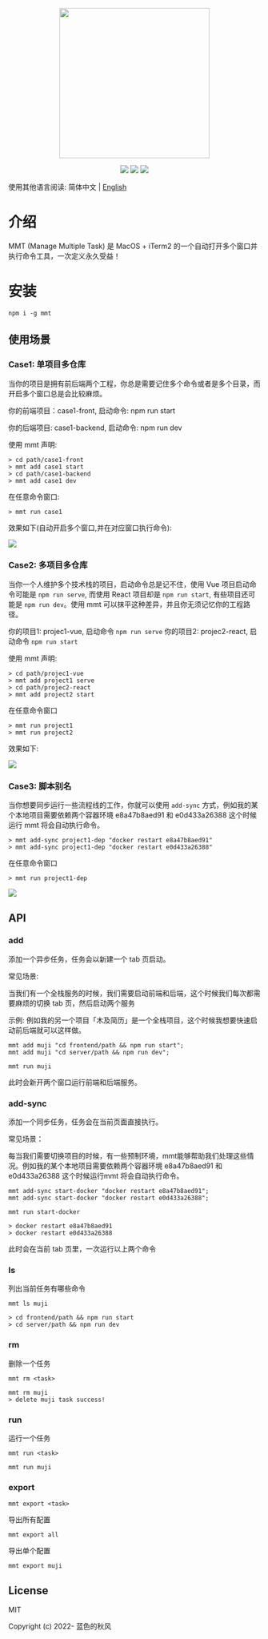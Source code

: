 
<p align="center">
  <img src="./source/mmt-logo.png" width="300" />
</p>

<p align="center">
    <a href="https://npmcharts.com/compare/mmt?minimal=true" rel="nofollow"><img src="https://img.shields.io/npm/dm/mmt.svg" style="max-width:100%;"></a>
    <a href="https://www.npmjs.com/package/mmt" rel="nofollow"><img src="https://img.shields.io/npm/v/mmt.svg" style="max-width:100%;"></a>
    <a href="https://www.npmjs.com/package/mmt" rel="nofollow"><img src="https://img.shields.io/npm/l/mmt.svg?style=flat" style="max-width:100%;"></a>
</p>

使用其他语言阅读: 简体中文 | [English](./README_en.md)

# 介绍

MMT (Manage Multiple Task) 是 MacOS + iTerm2 的一个自动打开多个窗口并执行命令工具，一次定义永久受益！


# 安装
```
npm i -g mmt
```
## 使用场景

### Case1: 单项目多仓库

当你的项目是拥有前后端两个工程，你总是需要记住多个命令或者是多个目录，而开启多个窗口总是会比较麻烦。

你的前端项目：case1-front, 启动命令: npm run start

你的后端项目: case1-backend, 启动命令: npm run dev

使用 mmt 声明:
```
> cd path/case1-front
> mmt add case1 start
> cd path/case1-backend
> mmt add case1 dev
```

在任意命令窗口:
```
> mmt run case1
```

效果如下(自动开启多个窗口,并在对应窗口执行命令):

![](./source/case1.gif)

### Case2: 多项目多仓库

当你一个人维护多个技术栈的项目，启动命令总是记不住，使用 Vue 项目启动命令可能是 `npm run serve`, 而使用 React 项目却是 `npm run start`, 有些项目还可能是 `npm run dev`。使用 mmt 可以抹平这种差异，并且你无须记忆你的工程路径。

你的项目1: projec1-vue, 启动命令 `npm run serve`
你的项目2: projec2-react, 启动命令 `npm run start`


使用 mmt 声明:
```
> cd path/projec1-vue
> mmt add project1 serve
> cd path/projec2-react
> mmt add project2 start
```

在任意命令窗口
```
> mmt run project1
> mmt run project2
```

效果如下:

![](./source/case2.gif)

### Case3: 脚本别名

当你想要同步运行一些流程线的工作，你就可以使用 `add-sync` 方式，例如我的某个本地项目需要依赖两个容器环境 e8a47b8aed91 和 e0d433a26388 这个时候运行 mmt 将会自动执行命令。


```
> mmt add-sync project1-dep "docker restart e8a47b8aed91"
> mmt add-sync project1-dep "docker restart e0d433a26388"
```

在任意命令窗口
```
> mmt run project1-dep
```

![](./source/case3.gif)

## API

### add

添加一个异步任务，任务会以新建一个 tab 页启动。

常见场景:

当我们有一个全栈服务的时候，我们需要启动前端和后端，这个时候我们每次都需要麻烦的切换 tab 页，然后启动两个服务

示例:
例如我的另一个项目「木及简历」是一个全栈项目，这个时候我想要快速启动前后端就可以这样做。
```
mmt add muji "cd frontend/path && npm run start";
mmt add muji "cd server/path && npm run dev";

mmt run muji
```
此时会新开两个窗口运行前端和后端服务。

### add-sync

添加一个同步任务，任务会在当前页面直接执行。

常见场景：

每当我们需要切换项目的时候，有一些预制环境，mmt能够帮助我们处理这些情况。例如我的某个本地项目需要依赖两个容器环境 e8a47b8aed91 和 e0d433a26388 这个时候运行mmt 将会自动执行命令。

```
mmt add-sync start-docker "docker restart e8a47b8aed91";
mmt add-sync start-docker "docker restart e0d433a26388";

mmt run start-docker

> docker restart e8a47b8aed91
> docker restart e0d433a26388
```
此时会在当前 tab 页里，一次运行以上两个命令


### ls

列出当前任务有哪些命令

```
mmt ls muji

> cd frontend/path && npm run start
> cd server/path && npm run dev

```

### rm
删除一个任务

`mmt rm <task>`

```
mmt rm muji
> delete muji task success!
```

### run

运行一个任务

`mmt run <task>`

```
mmt run muji
```

### export

`mmt export <task>`

导出所有配置
```
mmt export all
```

导出单个配置

```
mmt export muji
```


## License

MIT

Copyright (c) 2022- 蓝色的秋风

